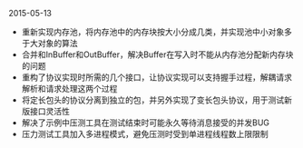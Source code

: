 2015-05-13

* 重新实现内存池，将内存池中的内存块按大小分成几类，并实现池中小对象多于大对象的算法
* 合并和InBuffer和OutBuffer，解决Buffer在写入时不能从内存池分配新内存块的问题
* 重构了协议实现时所需的几个接口，让协议实现可以支持握手过程，解耦请求解析和请求处理这两个过程
* 将定长包头的协议分离到独立的包，并另外实现了变长包头协议，用于测试新版接口灵活性
* 解决了示例中压测工具在测试结束时可能永久等待消息接受的并发BUG
* 压力测试工具加入多进程模式，避免压测时受到单进程线程数上限限制